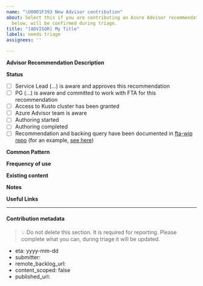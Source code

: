 ```yaml
---
name: "\U0001F393 New Advisor contribution"
about: Select this if you are contributing an Azure Advisor recommendation. Link to definition
  below, will be confirmed during triage.
title: "[ADVISOR] My Title"
labels: needs triage
assignees: ''

---
```


**Advisor Recommendation Description**
<!-- Provide a brief description of the advisor recommendation: 
     - what PG is this for?
     - why do we need this recommendation?
     - what will users read when they get this recommendation, what is the advice? -->

**Status**
<!-- Mark what is the current state; we'll fill these as we move through the process -->
- [ ] Service Lead (...) is aware and approves this recommendation
- [ ] PG (...) is aware and committed to work with FTA for this recommendation
- [ ] Access to Kusto cluster has been granted
- [ ] Azure Advisor team is aware
- [ ] Authoring started
- [ ] Authoring completed
- [ ] Recommendation and backing query have been documented in [fta-wip repo](https://github.com/Azure/fta-wip/tree/master/Advisor) (for an example, [see here](https://github.com/Azure/fta-wip/tree/master/Advisor/Recommendations/advisorrecommendation.networkapplicationgateways))

**Common Pattern**
<!-- Outline the common pattern this architecture covers -->

**Frequency of use**
<!-- How common will this contribution be leveraged by customers. For Architecture what level of use within last 90 days, for Automation what level of use within last week -->

**Existing content**
<!-- Is there any existing content this will be modifying or leveraging to complete -->

**Notes**
<!-- Provide any additional notes relevant to the contribution -->

**Useful Links**


---
#### Contribution metadata

> :bulb: Do not delete this section. It is required for reporting. Please complete what you can, during triage it will be updated.

* eta: yyyy-mm-dd
* submitter: 
* remote_backlog_url: 
* content_scoped: false
* published_url:
